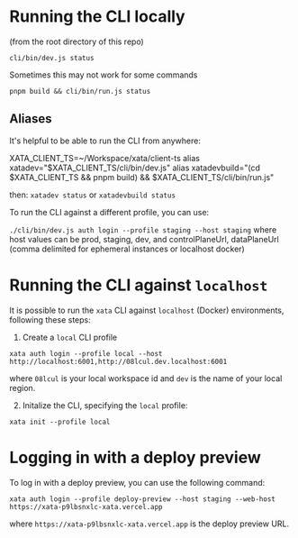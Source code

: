 # Running the CLI locally

(from the root directory of this repo)

`cli/bin/dev.js status`

Sometimes this may not work for some commands

`pnpm build && cli/bin/run.js status`

## Aliases

It's helpful to be able to run the CLI from anywhere:

XATA_CLIENT_TS=~/Workspace/xata/client-ts
alias xatadev="$XATA_CLIENT_TS/cli/bin/dev.js"
alias xatadevbuild="(cd $XATA_CLIENT_TS && pnpm build) && $XATA_CLIENT_TS/cli/bin/run.js"

then: `xatadev status` or `xatadevbuild status`

To run the CLI against a different profile, you can use:

`./cli/bin/dev.js auth login --profile staging --host staging` where host values can be prod, staging, dev, and controlPlaneUrl, dataPlaneUrl (comma delimited for ephemeral instances or localhost docker)

# Running the CLI against `localhost`

It is possible to run the `xata` CLI against `localhost` (Docker) environments, following these steps:

1. Create a `local` CLI profile

```
xata auth login --profile local --host http://localhost:6001,http://08lcul.dev.localhost:6001
```

where `08lcul` is your local workspace id and `dev` is the name of your local region.

2. Initalize the CLI, specifying the `local` profile:

```
xata init --profile local
```

# Logging in with a deploy preview

To log in with a deploy preview, you can use the following command:

```
xata auth login --profile deploy-preview --host staging --web-host https://xata-p9lbsnxlc-xata.vercel.app
```

where `https://xata-p9lbsnxlc-xata.vercel.app` is the deploy preview URL.
